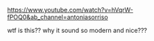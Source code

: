 
https://www.youtube.com/watch?v=hVqrW-fPOQ0&ab_channel=antoniasorriso

wtf is this?? why it sound so modern and nice???